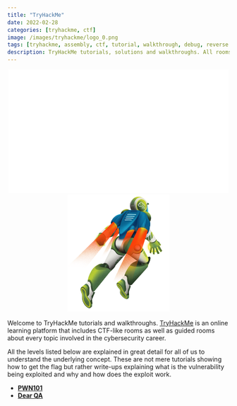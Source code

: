 ```yaml
---
title: "TryHackMe"
date: 2022-02-28
categories: [tryhackme, ctf]
image: /images/tryhackme/logo_0.png
tags: [tryhackme, assembly, ctf, tutorial, walkthrough, debug, reverse engineering, exploiting, pwn, binary exploitation, web, cryptography, crypto, miscellaneous, networking]
description: TryHackMe tutorials, solutions and walkthroughs. All rooms are explained in great detail for all of us to understand the underlying idea. These are not mere tutorials showing how to get the flag but rather writeups explaining where the vulnerability resides, why does it happen and how to exploit it.
---
```

<p align="center">
	<img src="/images/tryhackme/logo_0.png" width="500">
	<img src="/images/tryhackme/logo_1.png" height="265">
</p>

Welcome to TryHackMe tutorials and walkthroughs. [TryHackMe](https://tryhackme.com/) is an online learning platform that includes CTF-like rooms as well as guided rooms about every topic involved in the cybersecurity career. 

All the levels listed below are explained in great detail for all of us to understand the underlying concept. These are not mere tutorials showing how to get the flag but rather write-ups explaining what is the vulnerability being exploited and why and how does the exploit work.

* **[PWN101](/tryhackme/pwn101)**
* **[Dear QA](/tryhackme/dearqa)**

